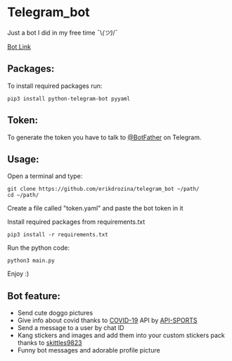 # Telegram_bot

 Just a bot I did in my free time  ¯\\_(ツ)_/¯

 [Bot Link](http://t.me/erikd_test_bot)

## Packages:
To install required packages run:

    pip3 install python-telegram-bot pyyaml

## Token:
To generate the token you have to talk to [@BotFather](https://telegram.me/botfather) on Telegram.

## Usage:
Open a terminal and type:

    git clone https://github.com/erikdrozina/telegram_bot ~/path/
    cd ~/path/

Create a file called "token.yaml" and paste the bot token in it

Install required packages from requirements.txt

    pip3 install -r requirements.txt

Run the python code:

    python3 main.py

Enjoy :)

## Bot feature:
- Send cute doggo pictures
- Give info about covid thanks to [COVID-19](https://rapidapi.com/vaccovidlive-vaccovidlive-default/api/vaccovid-coronavirus-vaccine-and-treatment-tracker) API by [API-SPORTS](https://rapidapi.com/user/api-sports)
- Send a message to a user by chat ID
- Kang stickers and images and add them into your custom stickers pack thanks to [skittles9823](https://github.com/skittles9823/kangbot)
- Funny bot messages and adorable profile picture 